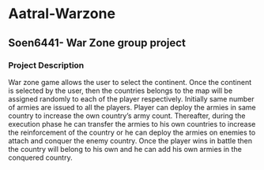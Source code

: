 # Aatral-Warzone
## Soen6441- War Zone group project

### Project Description
War zone game allows the user to select the continent. Once the continent is selected by the user, then the countries belongs to the map will be assigned randomly to each of the player respectively. Initially same number of armies are issued to all the players. Player can deploy the armies in same country to increase the own country’s army count. Thereafter, during the execution phase he can transfer the armies to his own countries to increase the reinforcement of the country or he can deploy the armies on enemies to attach and conquer the enemy country. Once the player wins in battle then the country will belong to his own and he can add his own armies in the conquered country. 
